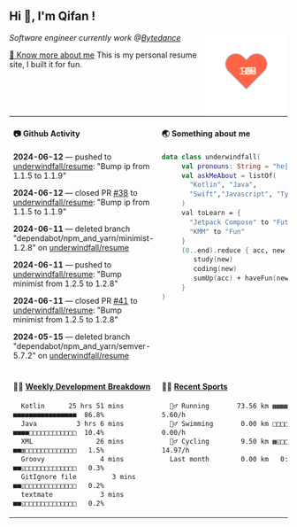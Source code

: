  <h2> Hi 👋, I'm Qifan ! </h2>
 <a href="https://github.com/underwindfall/iBeats"><img align="right" width="150px" src="https://raw.githubusercontent.com/underwindfall/iBeats/main/files/heart.svg"/></a>
 <p><em>Software engineer currently work @<a href="https://www.bytedance.com/en/">Bytedance</a></em></p>
 <p><a href="https://qifanyang.com/resume" target="_blank"> 🔭 Know more about me</a> This is my personal resume site, I built it for fun.</p>
 <table width="960px"><tr><td valign="top" width="50%">

  #### 📷 Github Activity
  <!-- githubActivity starts -->
**2024-06-12** — pushed to [underwindfall/resume](https://api.github.com/repos/underwindfall/resume): "Bump ip from 1.1.5 to 1.1.9"

**2024-06-12** — closed PR [#38](https://api.github.com/repos/underwindfall/resume/pulls/38) to [underwindfall/resume](https://api.github.com/repos/underwindfall/resume): "Bump ip from 1.1.5 to 1.1.9"

**2024-06-11** — deleted branch "dependabot/npm_and_yarn/minimist-1.2.8" on [underwindfall/resume](https://api.github.com/repos/underwindfall/resume)

**2024-06-11** — pushed to [underwindfall/resume](https://api.github.com/repos/underwindfall/resume): "Bump minimist from 1.2.5 to 1.2.8"

**2024-06-11** — closed PR [#41](https://api.github.com/repos/underwindfall/resume/pulls/41) to [underwindfall/resume](https://api.github.com/repos/underwindfall/resume): "Bump minimist from 1.2.5 to 1.2.8"

**2024-05-15** — deleted branch "dependabot/npm_and_yarn/semver-5.7.2" on [underwindfall/resume](https://api.github.com/repos/underwindfall/resume)
  <!-- githubActivity ends -->
  </td><td valign="top" width="50%">

  #### 🌏 Something about me
  <!-- profile starts -->
  ```kotlin
  data class underwindfall(
       val pronouns: String = "he|him",
       val askMeAbout = listOf(
         "Kotlin", "Java",
         "Swift","Javascript", "Typescript"
       )
       val toLearn = {
         "Jetpack Compose" to "Future",
         "KMM" to "Fun"
       }
       (0..end).reduce { acc, new ->
          study(new)
          coding(new)
          sumUp(acc) + haveFun(new)
       }
  )
  ```
  <!-- profile ends -->
  </td></tr><tr><td valign="top" width="50%">
  
  #### 🏊‍♂️ <a href="https://gist.github.com/underwindfall/377ee88ba1fabd1e93516e48ca9c61eb" target="_blank">Weekly Development Breakdown</a>
   <!-- codeTime starts -->
   ```text
     Kotlin      25 hrs 51 mins  ■■■■■■■■■■■■■■■■  86.8%
     Java          3 hrs 6 mins  ■■■■□□□□□□□□□□□□  10.4%
     XML                26 mins  ■■▥□□□□□□□□□□□□□   1.5%
     Groovy              4 mins  ■■◱□□□□□□□□□□□□□   0.3%
     GitIgnore file         3 mins  ■■◱□□□□□□□□□□□□□   0.2%
     textmate            3 mins  ■■◱□□□□□□□□□□□□□   0.2%
   ```
   <!-- codeTime starts -->
   </td>
   <td valign="top" width="50%">

   #### 🤾‍♂️ <a href="https://gist.github.com/underwindfall/76198d6f6918f9f94d022c8ad881f98b" target="_blank">Recent Sports</a>

   <!-- Sports starts -->
   ```text
     ‍🏃‍♂️ Running       73.56 km ▩▩▩▩▩▩▩▩▩▩▨□  5.60/h
     🏊‍♂️ Swimming       0.00 km □□□□□□□□□□□□  0.00/h
     🚴‍♂️ Cycling        9.50 km ▩◱□□□□□□□□□□ 14.97/h
     Last month        0.00 km   0:0h
   ```
   <!-- Sports ends -->
   </td></tr></table>